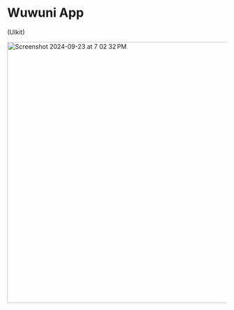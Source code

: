 # Wuwuni App 
(UIkit)

<img width="600" alt="Screenshot 2024-09-23 at 7 02 32 PM" src="https://github.com/user-attachments/assets/b8142a27-a60a-4f72-bb29-20cb9164e454">
